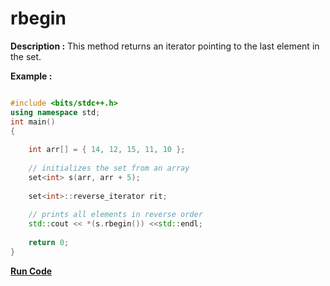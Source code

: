 # rbegin

**Description :**
    This method returns an iterator pointing to the last element in the set.

**Example :**
```cpp

#include <bits/stdc++.h> 
using namespace std; 
int main() 
{ 
  
    int arr[] = { 14, 12, 15, 11, 10 }; 
  
    // initializes the set from an array 
    set<int> s(arr, arr + 5); 
  
    set<int>::reverse_iterator rit; 
  
    // prints all elements in reverse order 
    std::cout << *(s.rbegin()) <<std::endl; 
  
    return 0; 
} 

```

**[Run Code](https://ideone.com/z0iUbJ)**